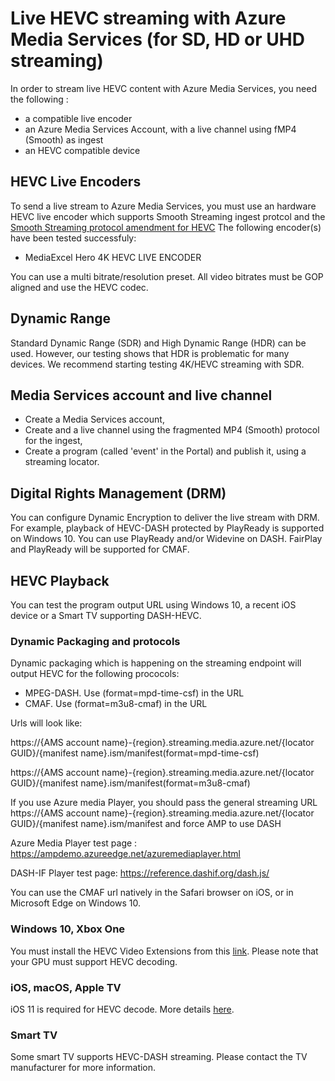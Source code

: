 # Live HEVC streaming with Azure Media Services (for SD, HD or UHD streaming)

In order to stream live HEVC content with Azure Media Services, you need the following :
- a compatible live encoder
- an Azure Media Services Account, with a live channel using fMP4 (Smooth) as ingest
- an HEVC compatible device 

## HEVC Live Encoders
To send a live stream to Azure Media Services, you must use an hardware HEVC live encoder which supports Smooth Streaming ingest protcol and the [Smooth Streaming protocol amendment for HEVC](https://docs.microsoft.com/en-us/azure/media-services/media-services-specifications-ms-sstr-amendment-hevc) 
The following encoder(s) have been tested successfuly:
- MediaExcel Hero 4K HEVC LIVE ENCODER

You can use a multi bitrate/resolution preset. All video bitrates must be GOP aligned and use the HEVC codec.

## Dynamic Range
Standard Dynamic Range (SDR) and High Dynamic Range (HDR) can be used. However, our testing shows that HDR is problematic for many devices. We recommend starting testing 4K/HEVC streaming with SDR.

## Media Services account and live channel
- Create a Media Services account,
- Create and a live channel using the fragmented MP4 (Smooth) protocol for the ingest,
- Create a program (called 'event' in the Portal) and publish it, using a streaming locator.


## Digital Rights Management (DRM)
You can configure Dynamic Encryption to deliver the live stream with DRM. For example, playback of HEVC-DASH protected by PlayReady is supported on Windows 10.
You can use PlayReady and/or Widevine on DASH. FairPlay and PlayReady will be supported for CMAF.

## HEVC Playback
You can test the program output URL using Windows 10, a recent iOS device or a Smart TV supporting DASH-HEVC.

### Dynamic Packaging and protocols
Dynamic packaging which is happening on the streaming endpoint will output HEVC for the following prococols:
- MPEG-DASH. Use (format=mpd-time-csf) in the URL
- CMAF. Use (format=m3u8-cmaf) in the URL

Urls will look like:

https://{AMS account name}-{region}.streaming.media.azure.net/{locator GUID}/{manifest name}.ism/manifest(format=mpd-time-csf)

https://{AMS account name}-{region}.streaming.media.azure.net/{locator GUID}/{manifest name}.ism/manifest(format=m3u8-cmaf)

If you use Azure media Player, you should pass the general streaming URL
https://{AMS account name}-{region}.streaming.media.azure.net/{locator GUID}/{manifest name}.ism/manifest
and force AMP to use DASH

Azure Media Player test page : https://ampdemo.azureedge.net/azuremediaplayer.html

DASH-IF Player test page:
https://reference.dashif.org/dash.js/

You can use the CMAF url natively in the Safari browser on iOS, or in Microsoft Edge on Windows 10.

### Windows 10, Xbox One
You must install the HEVC Video Extensions from this [link](https://www.microsoft.com/en-us/store/p/hevc-video-extension/9n4wgh0z6vhq). Please note that your GPU must support HEVC decoding.

### iOS,  macOS, Apple TV
iOS 11 is required for HEVC decode. More details [here](http://www.streamingmedia.com/Articles/Editorial/Featured-Articles/Apple-Embraces-HEVC-What-Does-it-Mean-for-Encoding-118735.aspx).

### Smart TV
Some smart TV supports HEVC-DASH streaming. Please contact the TV manufacturer for more information.